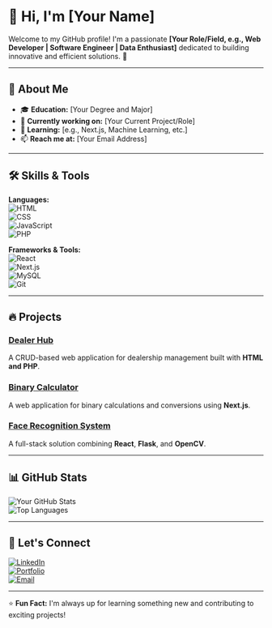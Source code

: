 # 👋 Hi, I'm [Your Name]  
Welcome to my GitHub profile! I'm a passionate **[Your Role/Field, e.g., Web Developer | Software Engineer | Data Enthusiast]** dedicated to building innovative and efficient solutions. 🚀  

---

## 🌟 **About Me**  
- 🎓 **Education:** [Your Degree and Major]  
- 💼 **Currently working on:** [Your Current Project/Role]  
- 🌱 **Learning:** [e.g., Next.js, Machine Learning, etc.]  
- 📫 **Reach me at:** [Your Email Address]  

---

## 🛠 **Skills & Tools**  
**Languages:**  
![HTML](https://img.shields.io/badge/-HTML-E34F26?style=flat&logo=html5&logoColor=white)  
![CSS](https://img.shields.io/badge/-CSS-1572B6?style=flat&logo=css3&logoColor=white)  
![JavaScript](https://img.shields.io/badge/-JavaScript-F7DF1E?style=flat&logo=javascript&logoColor=black)  
![PHP](https://img.shields.io/badge/-PHP-777BB4?style=flat&logo=php&logoColor=white)  

**Frameworks & Tools:**  
![React](https://img.shields.io/badge/-React-61DAFB?style=flat&logo=react&logoColor=black)  
![Next.js](https://img.shields.io/badge/-Next.js-000000?style=flat&logo=nextdotjs&logoColor=white)  
![MySQL](https://img.shields.io/badge/-MySQL-4479A1?style=flat&logo=mysql&logoColor=white)  
![Git](https://img.shields.io/badge/-Git-F05032?style=flat&logo=git&logoColor=white)  

---

## 🔥 **Projects**  
### [**Dealer Hub**](https://github.com/YourUsername/dealer-hub)  
A CRUD-based web application for dealership management built with **HTML and PHP**.  

### [**Binary Calculator**](https://github.com/YourUsername/binary-calculator)  
A web application for binary calculations and conversions using **Next.js**.  

### [**Face Recognition System**](https://github.com/YourUsername/face-recognition-system)  
A full-stack solution combining **React**, **Flask**, and **OpenCV**.  

---

## 📊 **GitHub Stats**  
![Your GitHub Stats](https://github-readme-stats.vercel.app/api?username=Bombe-19&show_icons=true&theme=radical)  
![Top Languages](https://github-readme-stats.vercel.app/api/top-langs/?username=Bombe-19&layout=compact&theme=radical)  

---

## 🤝 **Let's Connect**  
[![LinkedIn](https://img.shields.io/badge/-LinkedIn-0077B5?style=flat&logo=linkedin&logoColor=white)](https://linkedin.com/in/yourprofile)  
[![Portfolio](https://img.shields.io/badge/-Portfolio-000000?style=flat&logo=react&logoColor=white)](https://yourportfolio.com)  
[![Email](https://img.shields.io/badge/-Email-D14836?style=flat&logo=gmail&logoColor=white)](mailto:youremail@gmail.com)  

---

⭐ **Fun Fact:** I'm always up for learning something new and contributing to exciting projects!  
